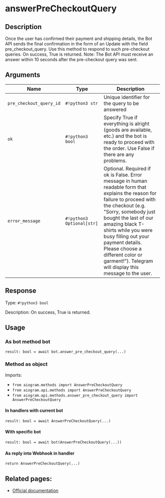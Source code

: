 # answerPreCheckoutQuery

## Description

Once the user has confirmed their payment and shipping details, the Bot API sends the final confirmation in the form of an Update with the field pre_checkout_query. Use this method to respond to such pre-checkout queries. On success, True is returned. Note: The Bot API must receive an answer within 10 seconds after the pre-checkout query was sent.


## Arguments

| Name | Type | Description |
| - | - | - |
| `pre_checkout_query_id` | `#!python3 str` | Unique identifier for the query to be answered |
| `ok` | `#!python3 bool` | Specify True if everything is alright (goods are available, etc.) and the bot is ready to proceed with the order. Use False if there are any problems. |
| `error_message` | `#!python3 Optional[str]` | Optional. Required if ok is False. Error message in human readable form that explains the reason for failure to proceed with the checkout (e.g. "Sorry, somebody just bought the last of our amazing black T-shirts while you were busy filling out your payment details. Please choose a different color or garment!"). Telegram will display this message to the user. |



## Response

Type: `#!python3 bool`

Description: On success, True is returned.


## Usage


### As bot method bot

```python3
result: bool = await bot.answer_pre_checkout_query(...)
```

### Method as object

Imports:

- `from aiogram.methods import AnswerPreCheckoutQuery`
- `from aiogram.api.methods import AnswerPreCheckoutQuery`
- `from aiogram.api.methods.answer_pre_checkout_query import AnswerPreCheckoutQuery`

#### In handlers with current bot
```python3
result: bool = await AnswerPreCheckoutQuery(...)
```

#### With specific bot
```python3
result: bool = await bot(AnswerPreCheckoutQuery(...))
```
#### As reply into Webhook in handler
```python3
return AnswerPreCheckoutQuery(...)
```



## Related pages:

- [Official documentation](https://core.telegram.org/bots/api#answerprecheckoutquery)
